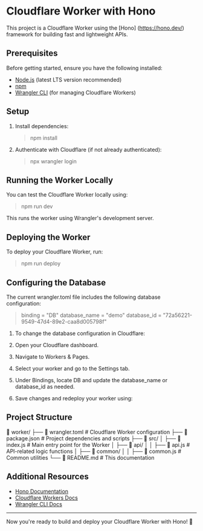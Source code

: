 # Cloudflare Worker with Hono

This project is a Cloudflare Worker using the [Hono] (https://hono.dev/) framework for building fast and lightweight APIs.

## Prerequisites

Before getting started, ensure you have the following installed:

- [Node.js](https://nodejs.org/) (latest LTS version recommended)
- [npm](https://www.npmjs.com/) 
- [Wrangler CLI](https://developers.cloudflare.com/workers/wrangler/install-and-update/) (for managing Cloudflare Workers)

## Setup



1. Install dependencies:

   > npm install


2. Authenticate with Cloudflare (if not already authenticated):
   
   > npx wrangler login
   

## Running the Worker Locally

You can test the Cloudflare Worker locally using:

  > npm run dev


This runs the worker using Wrangler's development server.

## Deploying the Worker

To deploy your Cloudflare Worker, run:


> npm run deploy



## Configuring the Database

The current wrangler.toml file includes the following database configuration:

>  binding = "DB"
>  database_name = "demo"
>  database_id = "72a56221-9549-47d4-89e2-caa8d005798f"

1. To change the database configuration in Cloudflare:

2. Open your Cloudflare dashboard.

3. Navigate to Workers & Pages.

4. Select your worker and go to the Settings tab.

5. Under Bindings, locate DB and update the database_name or database_id as needed.

6. Save changes and redeploy your worker using:



## Project Structure

📂 worker/
├── 📄 wrangler.toml  # Cloudflare Worker configuration
├── 📄 package.json   # Project dependencies and scripts
├── 📂 src/
│   ├── 📄 index.js   # Main entry point for the Worker
│   ├── 📂 api/
│   │   ├── 📄 api.js # API-related logic functions
│   ├── 📂 common/
│   │   ├── 📄 common.js # Common utilities
└── 📄 README.md      # This documentation

## Additional Resources

- [Hono Documentation](https://hono.dev/)
- [Cloudflare Workers Docs](https://developers.cloudflare.com/workers/)
- [Wrangler CLI Docs](https://developers.cloudflare.com/workers/wrangler/)

---

Now you're ready to build and deploy your Cloudflare Worker with Hono! 🚀

